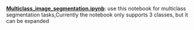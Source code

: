 

[__Multiclass_image_segmentation.ipynb__](https://gitlab.propulsion-home.ch/datascience/bootcamp/final-projects/ds-2020-09/caressoma/-/blob/master/notebooks/Multiclass_image_segmentation_final.ipynb): use this notebook for multiclass segmentation tasks,Currently the notebook only supports 3 classes, but it can be expanded
